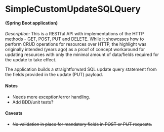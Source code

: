 # SimpleCustomUpdateSQLQuery

#### (Spring Boot application)

*Description:*
This is a RESTful API with implementations of the  HTTP methods - GET, POST, PUT and DELETE.
While it showcases how to perform CRUD operations for resources over HTTP, the highlight was
originally intended (years ago) as a proof of concept workaround for updating resources with only
the minimal amount of data/fields required for the update to take effect. 

The application builds a straightforward SQL update query statement from the fields provided
in the update (PUT) payload.

#### Notes
* Needs more exception/error handling.
* Add BDD/unit tests?

#### Caveats
* ~~No validation in place for mandatory fields in POST or PUT requests.~~
